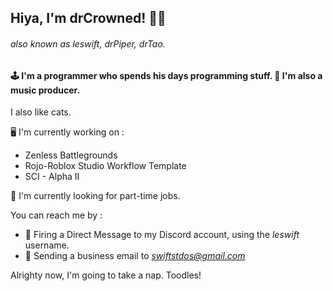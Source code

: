 ## Hiya, I'm drCrowned! 😶‍🌫️
###### also known as leswift, drPiper, drTao.

#### 🕹️ I'm a programmer who spends his days programming stuff. 🎵 I'm also a music producer.
I also like cats.

🖥️ I'm currently working on :
- Zenless Battlegrounds
- Rojo-Roblox Studio Workflow Template
- SCI - Alpha II

💼 I'm currently looking for part-time jobs.

You can reach me by :
- 💬 Firing a Direct Message to my Discord account, using the *leswift* username.
- 📨 Sending a business email to *swiftstdos@gmail.com*

Alrighty now, I'm going to take a nap. Toodles!

